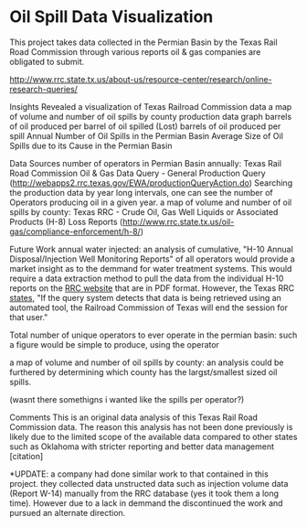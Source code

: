 # Oil Spill Data Visualization

This project takes data collected in the Permian Basin by the Texas Rail Road Commission through various reports oil & gas companies are obligated to submit. 

http://www.rrc.state.tx.us/about-us/resource-center/research/online-research-queries/


Insights Revealed
a visualization of Texas Railroad Commission data
a map of volume and number of oil spills by county
production data graph
barrels of oil produced per barrel of oil spilled (Lost)
barrels of oil produced per spill
Annual Number of Oil Spills in the Permian Basin
Average Size of Oil Spills due to its Cause in the Permian Basin





Data Sources
number of operators in Permian Basin annually: Texas Rail Road Commission Oil & Gas Data Query - General Production Query
(http://webapps2.rrc.texas.gov/EWA/productionQueryAction.do)
Searching the production data by year long intervals, one can see the number of Operators producing oil in a given year.
a map of volume and number of oil spills by county: Texas RRC - Crude Oil, Gas Well Liquids or Associated Products (H-8) Loss Reports (http://www.rrc.state.tx.us/oil-gas/compliance-enforcement/h-8/)

Future Work
annual water injected: an analysis of cumulative, "H-10 Annual Disposal/Injection Well Monitoring Reports" of all operators would provide a market insight as to the demmand for water treatment systems. This would require a data extraction method to pull the data from the individual H-10 reports on the [RRC website](http://webapps.rrc.state.tx.us/H10/h10PublicMain.do) that are in PDF format. However, the Texas RRC [states](http://www.rrc.state.tx.us/about-us/resource-center/research/online-research-queries/), "If the query system detects that data is being retrieved using an automated tool, the Railroad Commission of Texas will end the session for that user." 

Total number of unique operators to ever operate in the permian basin: such a figure would be simple to produce, using the operator


a map of volume and number of oil spills by county: an analysis could be furthered by determining which county has the largst/smallest sized oil spills.

(wasnt there somethigns i wanted like the spills per operator?)

Comments
This is an original data analysis of this Texas Rail Road Commission data. The reason this analysis has not been done previously is likely due to the limited scope of the available data compared to other states such as Oklahoma with stricter reporting and better data management [citation]

*UPDATE: a company had done similar work to that contained in this project. they collected data unstructed data such as injection volume data (Report W-14) manually from the RRC database (yes it took them a long time). However due to a lack in demmand the discontinued the work and pursued an alternate direction.


